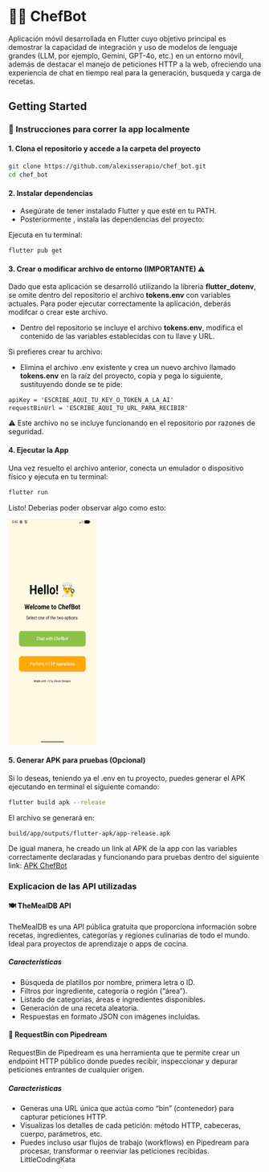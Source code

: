 # 👨‍🍳 ChefBot

Aplicación móvil desarrollada en Flutter cuyo objetivo principal es demostrar la capacidad de integración y uso de modelos de lenguaje grandes (LLM, por ejemplo, Gemini, GPT-4o, etc.) en un entorno móvil, además de destacar el manejo de peticiones HTTP a la web, ofreciendo una experiencia de chat en tiempo real para la generación, busqueda y carga de recetas.

## Getting Started

### 🚀 Instrucciones para correr la app localmente

#### 1. Clona el repositorio y accede a la carpeta del proyecto
```bash
git clone https://github.com/alexisserapio/chef_bot.git
cd chef_bot
```

#### 2. Instalar dependencias
- Asegúrate de tener instalado Flutter y que esté en tu PATH.
- Posteriormente , instala las dependencias del proyecto:

Ejecuta en tu terminal:
```bash
flutter pub get
```
#### 3. Crear o modificar archivo de entorno (IMPORTANTE) ⚠️
Dado que esta aplicación se desarrolló utilizando la libreria **flutter_dotenv**, se omite dentro del repositorio el archivo **tokens.env** con variables actuales. Para poder ejecutar correctamente la aplicación, deberás modifcar o crear este archivo.
- Dentro del repositorio se incluye el archivo **tokens.env**, modifica el contenido de las variables establecidas con tu llave y URL.

Si prefieres crear tu archivo:
- Elimina el archivo .env existente y crea un nuevo archivo llamado **tokens.env** en la raíz del proyecto, copia y pega lo siguiente, sustituyendo donde se te pide:
```tokens.env
apiKey = 'ESCRIBE_AQUI_TU_KEY_O_TOKEN_A_LA_AI'
requestBinUrl = 'ESCRIBE_AQUI_TU_URL_PARA_RECIBIR'
```
⚠️ Este archivo no se incluye funcionando en el repositorio por razones de seguridad.

#### 4. Ejecutar la App
Una vez resuelto el archivo anterior, conecta un emulador o dispositivo físico y ejecuta en tu terminal:
```bash
flutter run
```
Listo! Deberias poder observar algo como esto:

<img src="https://github.com/alexisserapio/chef_bot_resources/blob/main/rsc/1.png" width="175" height="450">

#### 5. Generar APK para pruebas (Opcional)
Si lo deseas, teniendo ya el .env en tu proyecto, puedes generar el APK ejecutando en terminal el siguiente comando:
```bash
flutter build apk --release
```
El archivo se generará en:
```Documents
build/app/outputs/flutter-apk/app-release.apk
```
De igual manera, he creado un link al APK de la app con las variables correctamente declaradas y funcionando para pruebas dentro del siguiente link: [APK ChefBot](https://drive.google.com/file/d/1Z8wAzBMm-o-htt64gH_6Tw-4Te_Zk6Fb/view?usp=sharing)

### Explicacion de las API utilizadas

#### 🍽️ TheMealDB API

TheMealDB es una API pública gratuita que proporciona información sobre recetas, ingredientes, categorías y regiones culinarias de todo el mundo. Ideal para proyectos de aprendizaje o apps de cocina.

##### Características

- Búsqueda de platillos por nombre, primera letra o ID.
- Filtros por ingrediente, categoría o región (“área”).
- Listado de categorías, áreas e ingredientes disponibles.
- Generación de una receta aleatoria.
- Respuestas en formato JSON con imágenes incluidas.

#### 🧪 RequestBin con Pipedream

RequestBin de Pipedream es una herramienta que te permite crear un endpoint HTTP público donde puedes recibir, inspeccionar y depurar peticiones entrantes de cualquier origen. 


##### Caracteristicas

- Generas una URL única que actúa como “bin” (contenedor) para capturar peticiones HTTP. 
- Visualizas los detalles de cada petición: método HTTP, cabeceras, cuerpo, parámetros, etc. 
- Puedes incluso usar flujos de trabajo (workflows) en Pipedream para procesar, transformar o reenviar las peticiones recibidas. 
LittleCodingKata
